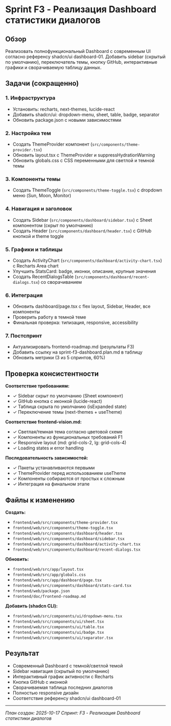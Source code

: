 # Sprint F3 - Реализация Dashboard статистики диалогов

## Обзор

Реализовать полнофункциональный Dashboard с современным UI согласно референсу shadcn/ui dashboard-01. Добавить sidebar (скрытый по умолчанию), переключатель темы, кнопку GitHub, интерактивные графики и сворачиваемую таблицу данных.

## Задачи (сокращенно)

### 1. Инфраструктура

- Установить: recharts, next-themes, lucide-react
- Добавить shadcn/ui: dropdown-menu, sheet, table, badge, separator
- Обновить package.json с новыми зависимостями

### 2. Настройка тем

- Создать ThemeProvider компонент (`src/components/theme-provider.tsx`)
- Обновить layout.tsx с ThemeProvider и suppressHydrationWarning
- Обновить globals.css с CSS переменными для светлой и темной темы

### 3. Компоненты темы

- Создать ThemeToggle (`src/components/theme-toggle.tsx`) с dropdown меню (Sun, Moon, Monitor)

### 4. Навигация и заголовок

- Создать Sidebar (`src/components/dashboard/sidebar.tsx`) с Sheet компонентом (скрыт по умолчанию)
- Создать Header (`src/components/dashboard/header.tsx`) с GitHub кнопкой и theme toggle

### 5. Графики и таблицы

- Создать ActivityChart (`src/components/dashboard/activity-chart.tsx`) с Recharts Area chart
- Улучшить StatsCard: badge, иконки, описание, крупные значения
- Создать RecentDialogsTable (`src/components/dashboard/recent-dialogs.tsx`) со сворачиванием

### 6. Интеграция

- Обновить dashboard/page.tsx с flex layout, Sidebar, Header, все компоненты
- Проверить работу в темной теме
- Финальная проверка: типизация, responsive, accessibility

### 7. Постспринт

- Актуализировать frontend-roadmap.md (результаты F3)
- Добавить ссылку на sprint-f3-dashboard.plan.md в таблицу
- Обновить метрики (3 из 5 спринтов, 60%)

## Проверка консистентности

**Соответствие требованиям:**

- ✓ Sidebar скрыт по умолчанию (Sheet компонент)
- ✓ GitHub кнопка с иконкой (lucide-react)
- ✓ Таблица скрыта по умолчанию (isExpanded state)
- ✓ Переключение темы (next-themes + useTheme)

**Соответствие frontend-vision.md:**

- ✓ Светлая/темная тема согласно цветовой схеме
- ✓ Компоненты из функциональных требований F1
- ✓ Responsive layout (md: grid-cols-2, lg: grid-cols-4)
- ✓ Loading states и error handling

**Последовательность зависимостей:**

- ✓ Пакеты устанавливаются первыми
- ✓ ThemeProvider перед использованием useTheme
- ✓ Компоненты собираются от простых к сложным
- ✓ Интеграция на финальном этапе

## Файлы к изменению

**Создать:**

- `frontend/web/src/components/theme-provider.tsx`
- `frontend/web/src/components/theme-toggle.tsx`
- `frontend/web/src/components/dashboard/header.tsx`
- `frontend/web/src/components/dashboard/sidebar.tsx`
- `frontend/web/src/components/dashboard/activity-chart.tsx`
- `frontend/web/src/components/dashboard/recent-dialogs.tsx`

**Обновить:**

- `frontend/web/src/app/layout.tsx`
- `frontend/web/src/app/globals.css`
- `frontend/web/src/app/dashboard/page.tsx`
- `frontend/web/src/components/dashboard/stats-card.tsx`
- `frontend/web/package.json`
- `frontend/doc/frontend-roadmap.md`

**Добавить (shadcn CLI):**

- `frontend/web/src/components/ui/dropdown-menu.tsx`
- `frontend/web/src/components/ui/sheet.tsx`
- `frontend/web/src/components/ui/table.tsx`
- `frontend/web/src/components/ui/badge.tsx`
- `frontend/web/src/components/ui/separator.tsx`

## Результат

- Современный Dashboard с темной/светлой темой
- Sidebar навигация (скрытый по умолчанию)
- Интерактивный график активности с Recharts
- Кнопка GitHub с иконкой
- Сворачиваемая таблица последних диалогов
- Полностью responsive дизайн
- Соответствие референсу shadcn/ui dashboard-01

---

*План создан: 2025-10-17*
*Спринт: F3 - Реализация Dashboard статистики диалогов*
